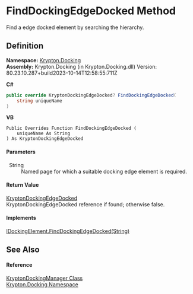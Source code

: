 # FindDockingEdgeDocked Method


Find a edge docked element by searching the hierarchy.



## Definition
**Namespace:** <a href="98399376-cf41-9454-4b4d-4fab2ca20bc7.md">Krypton.Docking</a>  
**Assembly:** Krypton.Docking (in Krypton.Docking.dll) Version: 80.23.10.287+build2023-10-14T12:58:55:711Z

**C#**
``` C#
public override KryptonDockingEdgeDocked? FindDockingEdgeDocked(
	string uniqueName
)
```
**VB**
``` VB
Public Overrides Function FindDockingEdgeDocked ( 
	uniqueName As String
) As KryptonDockingEdgeDocked
```



#### Parameters
<dl><dt>  String</dt><dd>Named page for which a suitable docking edge element is required.</dd></dl>

#### Return Value
<a href="7f00d40d-ad41-3af0-a4c1-1ec3db7a7821.md">KryptonDockingEdgeDocked</a>  
KryptonDockingEdgeDocked reference if found; otherwise false.

#### Implements
<a href="cd757728-d015-644e-1f23-e5925e75511e.md">IDockingElement.FindDockingEdgeDocked(String)</a>  


## See Also


#### Reference
<a href="6c9c237d-95cb-a4ce-72c6-cd7684d3287e.md">KryptonDockingManager Class</a>  
<a href="98399376-cf41-9454-4b4d-4fab2ca20bc7.md">Krypton.Docking Namespace</a>  
